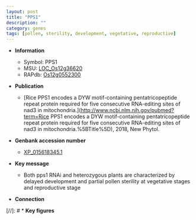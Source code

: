 ```yaml
---
layout: post
title: "PPS1"
description: ""
category: genes
tags: [pollen, sterility, development, vegetative, reproductive]
---
```


* **Information**  
    + Symbol: PPS1  
    + MSU: [LOC_Os12g36620](http://rice.plantbiology.msu.edu/cgi-bin/ORF_infopage.cgi?orf=LOC_Os12g36620)  
    + RAPdb: [Os12g0552300](http://rapdb.dna.affrc.go.jp/viewer/gbrowse_details/irgsp1?name=Os12g0552300)  

* **Publication**  
    + [Rice PPS1 encodes a DYW motif-containing pentatricopeptide repeat protein required for five consecutive RNA-editing sites of nad3 in mitochondria.](http://www.ncbi.nlm.nih.gov/pubmed?term=Rice PPS1 encodes a DYW motif-containing pentatricopeptide repeat protein required for five consecutive RNA-editing sites of nad3 in mitochondria.%5BTitle%5D), 2018, New Phytol.

* **Genbank accession number**  
    + [XP_015618345.1](http://www.ncbi.nlm.nih.gov/nuccore/XP_015618345.1)

* **Key message**  
    + Both pps1 RNAi and heterozygous plants are characterized by delayed development and partial pollen sterility at vegetative stages and reproductive stage

* **Connection**  

[//]: # * **Key figures**  


